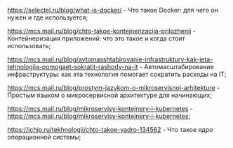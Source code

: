 https://selectel.ru/blog/what-is-docker/ - Что такое Docker: для чего он нужен и где используется;

https://mcs.mail.ru/blog/chto-takoe-kontejnerizacija-prilozhenij - Контейнеризация приложений: что это такое и когда стоит использовать;

https://mcs.mail.ru/blog/avtomasshtabirovanie-infrastruktury-kak-jeta-tehnologija-pomogaet-sokratit-rashody-na-it - Автомасштабирование инфраструктуры: как эта технология помогает сократить расходы на IT;

https://mcs.mail.ru/blog/prostym-jazykom-o-mikroservisnoj-arhitekture - Простым языком о микросервисной архитектуре для начинающих;

https://mcs.mail.ru/blog/mikroservisy-kontejnery-i-kubernetes - https://mcs.mail.ru/blog/mikroservisy-kontejnery-i-kubernetes;

https://ichip.ru/tekhnologii/chto-takoe-yadro-134562 - Что такое ядро операционной системы;
